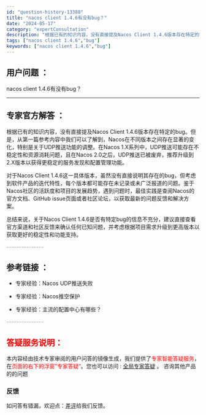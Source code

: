 ```yaml
---
id: "question-history-13388"
title: "nacos client 1.4.6有没有bug？"
date: "2024-05-17"
category: "expertConsultation"
description: "根据已有的知识内容，没有直接提及Nacos Client 1.4.6版本存在特定的bug。但是，从第一篇参考内容中我们可以了解到，Nacos在不同版本之间存在显著的变化，特别是关于UDP推送功能的调整。在Nacos 1.X系列中，UDP推送可能存在不稳定性和资源消耗问题，且在Nacos 2.0之后，"
tags: ["nacos client 1.4.6","bug"]
keywords: ["nacos client 1.4.6","bug"]
---
```


## 用户问题 ： 
 nacos client 1.4.6有没有bug？  

---------------
## 专家官方解答 ：

根据已有的知识内容，没有直接提及Nacos Client 1.4.6版本存在特定的bug。但是，从第一篇参考内容中我们可以了解到，Nacos在不同版本之间存在显著的变化，特别是关于UDP推送功能的调整。在Nacos 1.X系列中，UDP推送可能存在不稳定性和资源消耗问题，且在Nacos 2.0之后，UDP推送已被废弃，推荐升级到2.X版本以获得更稳定的服务发现和配置管理功能。

对于Nacos Client 1.4.6这一具体版本，虽然没有直接说明其存在的bug，但考虑到软件产品的迭代特性，每个版本都可能存在未记录或未广泛报道的问题。鉴于Nacos社区的活跃度和项目的发展趋势，遇到问题时，最佳实践是查阅Nacos的官方文档、GitHub issue页面或者社区论坛，以获取最新的问题反馈和解决方案。

总结来说，关于Nacos Client 1.4.6是否有特定bug的信息不充分，建议直接查看官方渠道和社区反馈来确认任何已知问题，并考虑根据项目需求升级到更高版本以获取更好的稳定性和功能支持。


<font color="#949494">---------------</font> 


## 参考链接 ：

* 专家经验：Nacos UDP推送失败 
 
 * 专家经验：Nacos推空保护 
 
 * 专家经验：主流的配置中心有哪些？ 


 <font color="#949494">---------------</font> 
 


## <font color="#FF0000">答疑服务说明：</font> 

本内容经由技术专家审阅的用户问答的镜像生成，我们提供了<font color="#FF0000">专家智能答疑服务</font>，在<font color="#FF0000">页面的右下的浮窗”专家答疑“</font>。您也可以访问 : [全局专家答疑](https://answer.opensource.alibaba.com/docs/intro) 。 咨询其他产品的的问题

### 反馈
如问答有错漏，欢迎点：[差评](https://ai.nacos.io/user/feedbackByEnhancerGradePOJOID?enhancerGradePOJOId=13883)给我们反馈。
